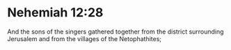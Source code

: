# Nehemiah 12:28

And the sons of the singers gathered together from the district surrounding Jerusalem and from the villages of the Netophathites;
